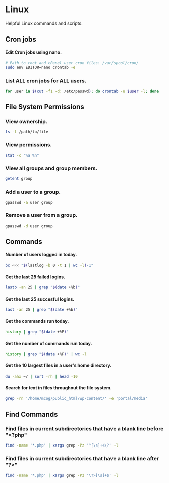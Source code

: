 # Linux
Helpful Linux commands and scripts.

## Cron jobs

#### Edit Cron jobs using nano.
```bash
# Path to root and cPanel user cron files: /var/spool/cron/
sudo env EDITOR=nano crontab -e
```
### List ALL cron jobs for ALL users.

```bash
for user in $(cut -f1 -d: /etc/passwd); do crontab -u $user -l; done
```

## File System Permissions

### View ownership.
```bash
ls -l /path/to/file
```
### View permissions.
```bash
stat -c "%a %n" 
```

### View all groups and group members.
```bash
getent group
```

### Add a user to a group.
```bash
gpasswd -a user group
```
### Remove a user from a group.
```bash
gpasswd -d user group
```

## Commands

#### Number of users logged in today.
```bash
bc <<< "$(lastlog -b 0 -t 1 | wc -l)-1"
```

#### Get the last 25 failed logins.
```bash
lastb -an 25 | grep "$(date +%b)"
```

#### Get the last 25 succesful logins.
```bash
last -an 25 | grep "$(date +%b)"
```

#### Get the commands run today.
```bash
history | grep "$(date +%F)"
```

#### Get the number of commands run today.
```bash
history | grep "$(date +%F)" | wc -l
```

#### Get the 10 largest files in a user's home directory.
```bash
du -ahx ~/ | sort -rh | head -10
```

#### Search for text in files throughout the file system.
```bash
grep -rn '/home/mcog/public_html/wp-content/' -e 'portal/media'
```

## Find Commands

### Find files in current subdirectories that have a blank line before "<?php"
```bash
find -name '*.php' | xargs grep -Pz '^[\s]+<\?' -l
```

### Find files in current subdirectories that have a blank line after "?>"
```bash
find -name '*.php' | xargs grep -Pz '\?>[\s]+$' -l
```
